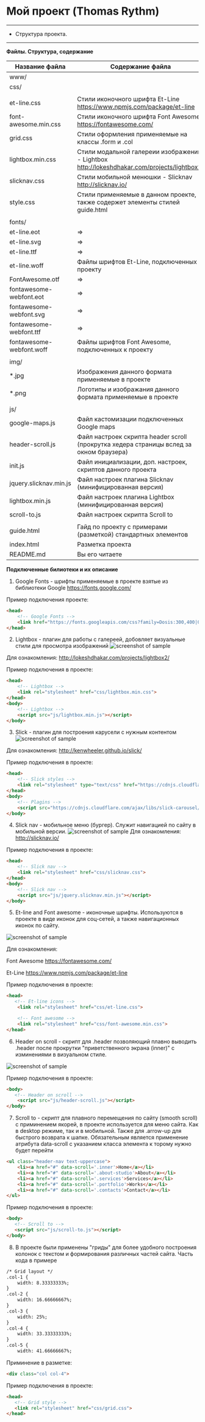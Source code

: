 # Мой проект (Thomas Rythm)
***
* Структура проекта.
***
**Файлы. Структура, содержание**

Название файла               | Содержание файла
-----------------------------|----------------------
www/                         | 
css/                         | 
							 |
et-line.css                  | Стили иконочного шрифта Et-Line <https://www.npmjs.com/package/et-line>
font-awesome.min.css         | Стили иконочного шрифта Font Awesome <https://fontawesome.com/>
grid.css                     | Стили оформления применяемые на классы .form и .col
lightbox.min.css             | Стили модальной галереии изображений - Lightbox <http://lokeshdhakar.com/projects/lightbox2/>
slicknav.css                 | Стили мобильной менюшки - Slicknav <http://slicknav.io/>
style.css                    | Стили применяемые в данном проекте, также содержет элементы стилей guide.html 
							 |
fonts/                       |
et-line.eot                  | =>
et-line.svg                  | =>
et-line.ttf                  | =>
et-line.woff                 | Файлы шрифтов Et-Line, подключенных к проекту
FontAwesome.otf              | =>
fontawesome-webfont.eot      | =>
fontawesome-webfont.svg      | =>
fontawesome-webfont.ttf      | =>
fontawesome-webfont.woff     | Файлы шрифтов Font Awesome, подключенных к проекту
							 |
img/                         |
*.jpg                        | Изображения данного формата применяемые в проекте
*.png                        | Логотипы и изображания данного формата применяемые в проекте
							 |
js/                          |
google-maps.js               | Файл кастомизации подключенных Google maps
header-scroll.js             | Файл настроек скрипта header scroll (прокрутка хедера страницы вслед за окном браузера)
init.js                      | Файл инициализации, доп. настроек, скриптов данного проекта
jquery.slicknav.min.js       | Файл настроек плагина Slicknav (минифицированная версия)
lightbox.min.js              | Файл настроек плагина Lightbox (минифицированная версия)
scroll-to.js				 | Файл настроек скрипта Scroll to 
							 |
guide.html                   | Гайд по проекту с примерами (разметкой) стандартных элементов
index.html                   | Разметка проекта
README.md                    | Вы его читаете

**Подключенные билиотеки и их описание**
1. Google Fonts - шрифты применяемые в проекте взятые из библиотеки Google <https://fonts.google.com/> 

Пример подключения проекте:
``` html 
<head> 
	<!-- Google Fonts --> 
	<link href="https://fonts.googleapis.com/css?family=Dosis:300,400|Open+Sans:300,400" rel="stylesheet">
</head> 
```
2. Lightbox - плагин для работы с галереей, добовляет визуальные стили для просмотра изображений 
![screenshot of sample](http://4.bp.blogspot.com/-ygm4IWsVgmI/Ugj3_lf9IOI/AAAAAAAAAOE/I7ZbcmVUrv8/s1600/lightbox+effect.jpg)

Для ознакомления:
<http://lokeshdhakar.com/projects/lightbox2/>

Пример подключения в проекте:
``` html
<head> 
    <!-- Lightbox -->
	<link rel="stylesheet" href="css/lightbox.min.css">
</head>
<body>
    <!-- Lightbox -->
	<script src="js/lightbox.min.js"></script>
</body>
```
3. Slick - плагин для построения карусели с нужным контентом
![screenshot of sample](https://ps.w.org/wp-slick-slider-and-image-carousel/assets/screenshot-1.png?rev=1287562)

Для ознакомления:
<http://kenwheeler.github.io/slick/>

Пример подключения в проекте:
``` html
<head> 
    <!-- Slick styles -->
	<link rel="stylesheet" type="text/css" href="https://cdnjs.cloudflare.com/ajax/libs/slick-carousel/1.8.1/slick.min.css"/>
</head>
<body>
	<!-- Plagins -->
	<script src="https://cdnjs.cloudflare.com/ajax/libs/slick-carousel/1.8.1/slick.min.js"></script>
</body>
```
4. Slick nav - мобильное меню (бургер). Служит навигацией по сайту в мобильной версии.
![screenshot of sample](https://anythinggraphic.net/wp-content/uploads/2015/03/slick-nav-js.jpg)
Для ознакомления:
<http://slicknav.io/>

Пример подключения в проекте:
``` html
<head> 
    <!-- Slick nav -->
	<link rel="stylesheet" href="css/slicknav.css">
</head>
<body>
    <!-- Slick nav -->
	<script src="js/jquery.slicknav.min.js"></script>
</body>
```
5. Et-line and Font awesome - иконочные шрифты. Используются в проекте в виде иконок для соц-сетей, а также навигационных иконок по сайту.

![screenshot of sample](http://phdesign.com.au/assets/img/blog/fa-in-google-icons.png)

Для ознакомления:

Font Awesome <https://fontawesome.com/>
	
Et-Line <https://www.npmjs.com/package/et-line>

Пример подключения в проекте:
``` html
<head> 
   <!-- Et-line icons -->
	<link rel="stylesheet" href="css/et-line.css">

	<!-- Font awesome -->
	<link rel="stylesheet" href="css/font-awesome.min.css">
</head>
```
6. Header on scroll - скрипт для .header позволяющий плавно выводить .header после прокрутки "приветственного экрана (inner)" с изминениями в визуальном стиле.

![screenshot of sample](https://s3.amazonaws.com/ionic-marketplace/ionic2-hide-and-show-header-with-scrolling/icon.png)

Пример подключения в проекте:
``` html
<body> 
   <!-- Header on scroll -->
	<script src="js/header-scroll.js"></script>
</body>
```
7. Scroll to - скрипт для плавного перемещения по сайту (smooth scroll) с приминением якорей, в проекте используется для меню сайта. Как в desktop режиме, так и в мобильной. Также для .arrow-up для быстрого возврата к шапке. Обязательным является применение атрибута data-scroll с указанием класса элемента к торому нужно будет перейти
``` html
<ul class="header-nav text-uppercase">
	<li><a href="#" data-scroll='.inner'>Home</a></li>
    <li><a href="#" data-scroll='.about-studio'>About</a></li>
    <li><a href="#" data-scroll='.services'>Services</a></li>
	<li><a href="#" data-scroll='.portfolio'>Works</a></li>
	<li><a href="#" data-scroll='.contacts'>Contact</a></li>
</ul>
```
Пример подключения в проекте:
``` html
<body> 
   <!-- Scroll to -->
   <script src="js/scroll-to.js"></script>
</body>
```
8. В проекте были применены "гриды" для более удобного построения колонок с текстом и формирования различных частей сайта. 
Часть кода в примере
``` html
/* Grid layout */
.col-1 {
    width: 8.33333333%;
}
.col-2 {
    width: 16.66666667%;
}
.col-3 {
    width: 25%;
}
.col-4 {
    width: 33.33333333%;
}
.col-5 {
    width: 41.66666667%;
```
Приминение в разметке:
``` html
<div class="col col-4">
```
Пример подключения в проекте:
``` html
<head> 
   <!-- Grid style -->
   <link rel="stylesheet" href="css/grid.css">
</head>
```